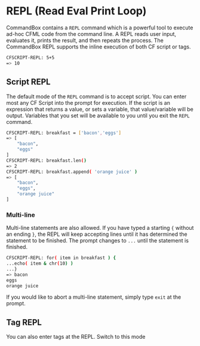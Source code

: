# REPL (Read Eval Print Loop)

CommandBox contains a `REPL` command which is a powerful tool to execute ad-hoc CFML code from the command line.  A REPL reads user input, evaluates it, prints the result, and then repeats the process.  The CommandBox REPL supports the inline execution of both CF script or tags. 

```bash
CFSCRIPT-REPL: 5+5
=> 10
```

## Script REPL
The default mode of the `REPL` command is to accept script.  You can enter most any CF Script into the prompt for execution.  If the script is an expression that returns a value, or sets a variable, that value/variable will be output.  Variables that you set will be available to you until you exit the `REPL` command.

```bash
CFSCRIPT-REPL: breakfast = ['bacon','eggs']
=> [
    "bacon",
    "eggs"
]
CFSCRIPT-REPL: breakfast.len()
=> 2
CFSCRIPT-REPL: breakfast.append( 'orange juice' )
=> [
    "bacon",
    "eggs",
    "orange juice"
]
```

### Multi-line

Multi-line statements are also allowed.  If you have typed a starting `{` without an ending `}`, the REPL will keep accepting lines until it has determined the statement to be finished.  The prompt changes to `...` until the statement is finished.

```bash
CFSCRIPT-REPL: for( item in breakfast ) {
...echo( item & chr(10) )
...}
=> bacon
eggs
orange juice
```
If you would like to abort a multi-line statement, simply type `exit` at the prompt.  

## Tag REPL
You can also enter tags at the REPL.  Switch to this mode 



